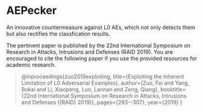 # AEPecker
An innovative countermeasure against L0 AEs, which not only detects them but also rectifies the classfication results.

The pertinent paper is published by the 22nd International Symposium on Research in Attacks, Intrusions and Defenses (RAID 2019). You are encouraged to cite the following paper if you use the provided resources for academic research. 

> @inproceedings{zuo2019exploiting,
  title={Exploiting the Inherent Limitation of L0 Adversarial Examples},
  author={Zuo, Fei and Yang, Bokai and Li, Xiaopeng, Luo, Lannan and Zeng, Qiang},
  booktitle={22nd International Symposium on Research in Attacks, Intrusions and Defenses ($\{$RAID$\}$ 2019)},
  pages={293--307},
  year={2019}
}

